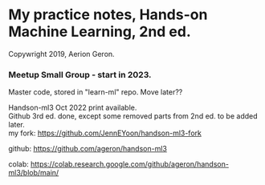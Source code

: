 # My practice notes, Hands-on Machine Learning, 2nd ed.

Copywright 2019, Aerion Geron.  

### Meetup Small Group - start in 2023.  
Master code, stored in "learn-ml" repo. Move later??  

Handson-ml3 Oct 2022 print available.  
Github 3rd ed. done, except some removed parts from 2nd ed. to be added later.  
my fork:  https://github.com/JennEYoon/handson-ml3-fork  

github:  https://github.com/ageron/handson-ml3

colab:  https://colab.research.google.com/github/ageron/handson-ml3/blob/main/  
